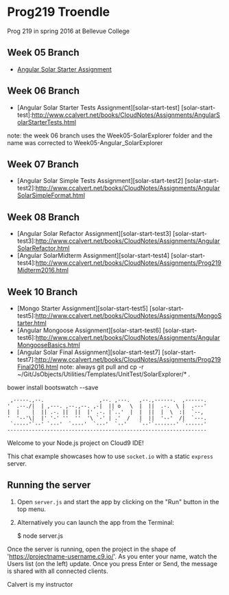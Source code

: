 # Prog219 Troendle

Prog 219 in spring 2016 at Bellevue College

## Week 05 Branch

- [Angular Solar Starter Assignment][solar-start]

[solar-start]:http://www.ccalvert.net/books/CloudNotes/Assignments/AngularSolarStarter.html

## Week 06 Branch

- [Angular Solar Starter Tests Assignment][solar-start-test]
[solar-start-test]:http://www.ccalvert.net/books/CloudNotes/Assignments/AngularSolarStarterTests.html

note: the week 06 branch uses the Week05-SolarExplorer folder and the name was corrected to Week05-Angular_SolarExplorer

## Week 07 Branch

- [Angular Solar Simple Tests Assignment][solar-start-test2]
[solar-start-test2]:http://www.ccalvert.net/books/CloudNotes/Assignments/AngularSolarSimpleFormat.html

  
## Week 08 Branch

- [Angular Solar Refactor Assignment][solar-start-test3]
[solar-start-test3]:http://www.ccalvert.net/books/CloudNotes/Assignments/AngularSolarRefactor.html
- [Angular SolarMidterm Assignment][solar-start-test4]
[solar-start-test4]:http://www.ccalvert.net/books/CloudNotes/Assignments/Prog219Midterm2016.html


  
## Week 10 Branch

- [Mongo Starter Assignment][solar-start-test5]
[solar-start-test5]:http://www.ccalvert.net/books/CloudNotes/Assignments/MongoStarter.html
- [Angular Mongoose Assignment][solar-start-test6]
[solar-start-test6]:http://www.ccalvert.net/books/CloudNotes/Assignments/AngularMongooseBasics.html
- [Angular Solar Final Assignment][solar-start-test7]
[solar-start-test7]:http://www.ccalvert.net/books/CloudNotes/Assignments/Prog219Final2016.html
note: always git pull and cp -r ~/Git/JsObjects/Utilities/Templates/UnitTest/SolarExplorer/* .

bower install bootswatch --save

     ,-----.,--.                  ,--. ,---.   ,--.,------.  ,------.
    '  .--./|  | ,---. ,--.,--. ,-|  || o   \  |  ||  .-.  \ |  .---'
    |  |    |  || .-. ||  ||  |' .-. |`..'  |  |  ||  |  \  :|  `--, 
    '  '--'\|  |' '-' ''  ''  '\ `-' | .'  /   |  ||  '--'  /|  `---.
     `-----'`--' `---'  `----'  `---'  `--'    `--'`-------' `------'
    ----------------------------------------------------------------- 


Welcome to your Node.js project on Cloud9 IDE!

This chat example showcases how to use `socket.io` with a static `express` server.

## Running the server

1) Open `server.js` and start the app by clicking on the "Run" button in the top menu.

2) Alternatively you can launch the app from the Terminal:

    $ node server.js

Once the server is running, open the project in the shape of 'https://projectname-username.c9.io/'. As you enter your name, watch the Users list (on the left) update. Once you press Enter or Send, the message is shared with all connected clients.

Calvert is my instructor